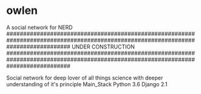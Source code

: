 # owlen
A social network for NERD
###################################################################################################################################
                                                        UNDER CONSTRUCTION
###################################################################################################################################

Social network for deep lover of all things science with deeper understanding of it's principle
Main_Stack
Python 3.6
Django 2.1

